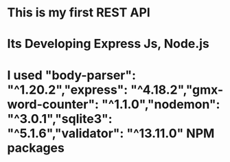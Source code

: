 # This is my first REST API

# Its Developing Express Js, Node.js 

# I used "body-parser": "^1.20.2","express": "^4.18.2","gmx-word-counter": "^1.1.0","nodemon": "^3.0.1","sqlite3": "^5.1.6","validator": "^13.11.0" NPM packages